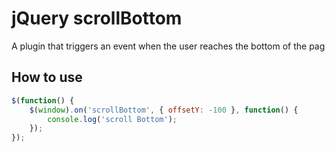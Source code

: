 # jQuery scrollBottom

A plugin that triggers an event when the user reaches the bottom of the pag

## How to use

```javascript
$(function() {
    $(window).on('scrollBottom', { offsetY: -100 }, function() {
        console.log('scroll Bottom');
    });
});
```